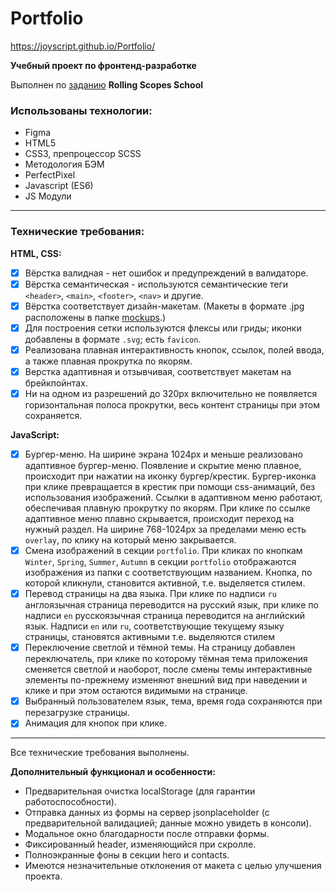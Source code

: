 # Portfolio

https://joyscript.github.io/Portfolio/

**Учебный проект по фронтенд-разработке**

Выполнен по [заданию](https://github.com/rolling-scopes-school/tasks/blob/master/tasks/portfolio/portfolio.md) **Rolling Scopes School**

### Использованы технологии:

- Figma
- HTML5
- CSS3, препроцессор SCSS
- Методология БЭМ
- PerfectPixel
- Javascript (ES6)
- JS Модули

---

### Технические требования:

**HTML, CSS:**

- [x] Вёрстка валидная - нет ошибок и предупреждений в валидаторе.
- [x] Вёрстка семантическая - используются семантические теги `<header>`, `<main>`, `<footer>`, `<nav>` и другие.
- [x] Вёрстка соответствует дизайн-макетам.
      (Макеты в формате .jpg расположены в папке [mockups](https://github.com/joyscript/Portfolio/tree/main/mockups).)
- [x] Для построения сетки используются флексы или гриды; иконки добавлены в формате `.svg`; есть `favicon`.
- [x] Реализована плавная интерактивность кнопок, ссылок, полей ввода, а также плавная прокрутка по якорям.
- [x] Верстка адаптивная и отзывчивая, соответствует макетам на брейкпойнтах.
- [x] Ни на одном из разрешений до 320px включительно не появляется горизонтальная полоса прокрутки, весь контент страницы при этом сохраняется.

**JavaScript:**

- [x] Бургер-меню.
      На ширине экрана 1024рх и меньше реализовано адаптивное бургер-меню. Появление и скрытие меню плавное, происходит при нажатии на иконку бургер/крестик. Бургер-иконка при клике превращается в крестик при помощи css-анимаций, без использования изображений. Ссылки в адаптивном меню работают, обеспечивая плавную прокрутку по якорям. При клике по ссылке адаптивное меню плавно скрывается, происходит переход на нужный раздел. На ширине 768-1024px за пределами меню есть `overlay`, по клику на который меню закрывается.
- [x] Смена изображений в секции `portfolio`.
      При кликах по кнопкам `Winter`, `Spring`, `Summer`, `Autumn` в секции `portfolio` отображаются изображения из папки с соответствующим названием. Кнопка, по которой кликнули, становится активной, т.е. выделяется стилем.
- [x] Перевод страницы на два языка.
      При клике по надписи `ru` англоязычная страница переводится на русский язык, при клике по надписи `en` русскоязычная страница переводится на английский язык. Надписи `en` или `ru`, соответствующие текущему языку страницы, становятся активными т.е. выделяются стилем
- [x] Переключение светлой и тёмной темы.
      На страницу добавлен переключатель, при клике по которому тёмная тема приложения сменяется светлой и наоборот, после смены темы интерактивные элементы по-прежнему изменяют внешний вид при наведении и клике и при этом остаются видимыми на странице.
- [x] Выбранный пользователем язык, тема, время года сохраняются при перезагрузке страницы.
- [x] Анимация для кнопок при клике.

---

Все технические требования выполнены.

**Дополнительный функционал и особенности:**

- Предварительная очистка localStorage (для гарантии работоспособности).
- Отправка данных из формы на сервер jsonplaceholder (с предварительной валидацией; данные можно увидеть в консоли).
- Модальное окно благодарности после отправки формы.
- Фиксированный header, изменяющийся при скролле.
- Полноэкранные фоны в секции hero и contacts.
- Имеются незначительные отклонения от макета с целью улучшения проекта.
